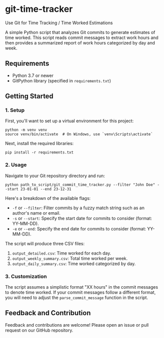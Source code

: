 # git-time-tracker
Use Git for Time Tracking / Time Worked Estimations

A simple Python script that analyzes Git commits to generate estimates of time worked. This script reads commit messages to extract work hours and then provides a summarized report of work hours categorized by day and week.

## Requirements

- Python 3.7 or newer
- GitPython library (specified in `requirements.txt`)

## Getting Started

### 1. Setup

First, you'll want to set up a virtual environment for this project:

```
python -m venv venv
source venv/bin/activate  # On Windows, use `venv\Scripts\activate`
```

Next, install the required libraries:

```
pip install -r requirements.txt
```

### 2. Usage

Navigate to your Git repository directory and run:

```
python path_to_script/git_commit_time_tracker.py --filter "John Doe" --start 23-01-01 --end 23-12-31
```

Here's a breakdown of the available flags:

- `-f` or `--filter`: Filter commits by a fuzzy match string such as an author's name or email.
- `-s` or `--start`: Specify the start date for commits to consider (format: YY-MM-DD).
- `-e` or `--end`: Specify the end date for commits to consider (format: YY-MM-DD).

The script will produce three CSV files:

1. `output_detailed.csv`: Time worked for each day.
2. `output_weekly_summary.csv`: Total time worked per week.
3. `output_daily_summary.csv`: Time worked categorized by day.

### 3. Customization

The script assumes a simplistic format "XX hours" in the commit messages to denote time worked. If your commit messages follow a different format, you will need to adjust the `parse_commit_message` function in the script.

## Feedback and Contribution

Feedback and contributions are welcome! Please open an issue or pull request on our GitHub repository.
